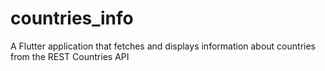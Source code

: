 # countries_info
A Flutter application that fetches and displays information about countries from the REST Countries API
